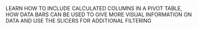 LEARN HOW TO INCLUDE CALCULATED COLUMNS IN A PIVOT TABLE, HOW DATA BARS CAN BE USED TO GIVE MORE VISUAL INFORMATION ON DATA AND USE THE SLICERS FOR ADDITIONAL FILTERING
